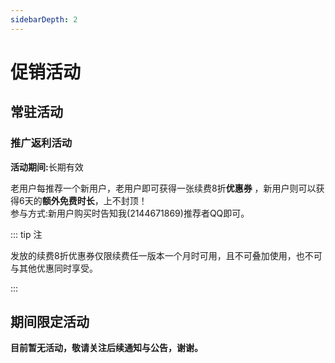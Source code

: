 ```yaml
---
sidebarDepth: 2
---
```

# 促销活动
## 常驻活动
### 推广返利活动

<b>活动期间:</b>长期有效

老用户每推荐一个新用户，老用户即可获得一张续费8折<b>优惠券</B><Badge text="1" type="warning"/> ，新用户则可以获得6天的<b>额外免费时长</b>，上不封顶！  
参与方式:新用户购买时告知我(2144671869)推荐者QQ即可。

::: tip 注
<p><Badge text="1" type="warning"/>发放的续费8折优惠券仅限续费任一版本一个月时可用，且不可叠加使用，也不可与其他优惠同时享受。</p>      
:::


## 期间限定活动


**目前暂无活动，敬请关注后续通知与公告，谢谢。**  


<!--### 小仓唯Bot五一黄金周促销活动

<b>活动期间：</b>2021年5月1日0点~2021年5月5日24点

#### 活动一 <b>赞助赠时长</b>
--------

活动期间赞助均<b>加赠10%</b>的时长，次数不限，版本不限，时长不限！

<template><a-alert message="额外的时长会在充值时自动增加，无需手动操作" type="info" show-icon /></template>

#### 活动二 <b>赞助瓜分额外时长</b>
---------

活动期间进行赞助的，无论是否是第一次赞助，都可以参与平分<b>120天时长</b>的活动！

<template><a-alert
      message="额外的时长将于活动结束后一周内以卡密形式发送到您购买时填写的邮箱中，请注意查收。"
      type="info"
      show-icon
    /></template>

#### 活动三 <b>大额优惠券限时秒杀</b>
---------

5月1日至5日每天零点将举行秒杀活动，最低<b>0.01元</b>即可获得各类大额优惠券，包括：

- <b>0.51折</b>无门槛通用优惠券
- <b>1折</b>无门槛通用优惠券
- <b>5.1折</b>无门槛通用优惠券
- <b>8折</b>无门槛通用优惠券

敬请期待！

<template><a-alert message="优惠券数量有限。" type="info" show-icon /></template>
<p></p>
<template><a-alert message="为确保活动公平，一人五天内最多秒杀两张。" type="warning" show-icon /></template>

<!--
### 小仓唯Bot“庆新年，迎新春”新年庆祝活动
值此新春佳节之际，小仓唯Bot维护组祝您牛年大吉、万事如意、事事顺心！为了庆祝小仓唯Bot运营以来度过的第一个春节，我们将会举办下面一系列的活动：

<b>活动期间</b>:2021年2月11日0点~2021年2月17日24点

#### 活动一
活动期间购买所有商品均享<b>九折</b>*！

<b>*</b> 无需领取优惠券，活动开始时将自动调整价格。

#### 活动二
在春节期间将推出活动期间<b>限定</b>的<b>“牛气冲天”福袋</b>*，购买有可能获得<b>终极版季卡、娱乐版季卡</b>等诸多好礼！

<b>*</b> 福袋将于活动开始时上架，届时可[点击此处](https://shop.xcwbot.com/)或直接前往商店购买。

<b>**</b> 福袋中所有有可能出现的物品如下：  
- 终极版季卡
- 娱乐版季卡
- 会战&实用版季卡
- 终极版月卡
- 会战&实用版月卡
- 娱乐版月卡
- 终极版5天卡
- 会战&实用版5天卡
- 娱乐版5天卡
- 无门槛8折优惠券

#### 活动三
为了庆祝开立Bot以来度过的第一个春节，将在2021年2月17日在官方群中进行抽奖，奖品如下：  
<b>终极版月卡</b> 一张  
<b>娱乐版月卡</b> 一张  
<b>会战&实用版月卡</b> 一张  

敬请期待！

<b>*</b> 可以补\退差价更换为其他版本。


### 小仓唯Bot半周年庆祝活动
::: warning 注意  
这是一个已经过期的活动，当前只作为文章存档存在。  
::: 
12月10日是小仓唯Bot建立的半周年纪念日，感谢一直以来支持我们的各位！为此，我们将会举行一系列庆祝活动，请看:  

<b>活动期间</b>:2020年12月9日0点~2020年12月11日24点  

#### 活动一
全场优惠大放送！

活动期间新用户购买劲享8折，老用户购买也可享受9折优惠！

#### 活动二  
12月10日当天将会推出半周年优惠礼包！  
半周年优惠礼包包括:  
- <b>娱乐版</b> 1个月  
- <b>会战&实用版</b> 1个月  
- <b>终极版月卡8折续费优惠券</b> 1张
  
仅售 <b>14.99元</b>！ 

<b>*</b> 数量有限，欲购从速！   
<b>**</b> 上架时会在群(626463935)内通知。

#### 活动三
为庆祝小仓唯Bot群人数达到250人，12月11日将会从仍在有效期内的群随机抽取一个，赠送25天时长！  
<b>*</b> 抽奖之前时会在群(626463935)内通知。

### 双十一促销活动
::: warning 注意  
这是一个已经过期的活动，当前只作为文章存档存在。  
:::  
<b>活动期间:</b>2020年11月9日0点~2020年11月11日24点

#### 活动一
活动期间<b>全场9折</b>，新老客户<b>均可</b>参与！

#### 活动二
活动期间<b>第11个</b>成功下单购买的(以支付时间为准)将获得<b>11.11元的无门槛优惠券<b>*</b></B>！  

<b>*</b>无门槛优惠券将于活动结束后发放。

#### 活动三
11月10日零点将开启双十一秒杀活动<b>*</b>，终极版月卡<b>低至1元</b>！    
参与秒杀的商品<b>**</b>:  
- 终极版月卡
- 娱乐版月卡
- 会战&实用版月卡  

<b>*</b>在秒杀时间内进入商店页面，选择带有<b>[秒杀]</B>前缀的商品进行购买即可参与秒杀。  
<b>**</b>秒杀商品数量有限。  

#### 活动四
11月11日将在<b>小仓唯の后宫(626463935)群</b>中发放各版本时长卡<b>*</b>，时长从3天到15天不等，敬请期待！

<b>*</b>发放的时间随机，时长也是3~15天的随机时长。

### 金秋特惠促销活动
::: warning 注意  
这是一个已经过期的活动，当前只作为文章存档存在。  
:::  

值此金秋佳节之际，同时为了庆祝共和国建国71周年，小仓唯Bot特别举办特惠促销活动:现在续费或新购可享四重大礼，新用户更可享受折上折，优惠多多！  
详情见下:

<b>活动期间:</b>2020年10月1日0点~2020年10月8日24点

#### 一重礼
截至10月1日零点仍在有效期的用户将免费获赠7天时长！  
参与方式:任何版本皆可参与，将于10月2日统一发放。

#### 二重礼
活动期间新用户购买所有商品皆享9折优惠，老用户升级Bot版本可享8折，续费可享9折，购后还可参与抽奖活动！  
参与方式:购买前私聊我(2144671869)获取优惠券之后下单即可。

#### 三重礼
10月1日20:00将开启秒杀活动，最低0.01元即可抢得豪华版月卡<Badge text="2" type="warning"/>！  
参与方式:在秒杀时间内进入商店页面，选择带有[秒杀]前缀的商品进行购买。

#### 四重礼
活动期间续费或新购的用户将获得特别抽奖机会一次，奖品丰厚！  
参与方式:购买后填写表单，等待开奖。  
奖品设置:豪华版月卡:1名  
标准版月卡:2名  
月卡8折优惠券<Badge text="3" type="warning"/>:5名  
开奖时间:10月9日16:30  
开奖地点:群626463935  
开奖方式:通过群内Bot的骰子功能进行抽选  
奖品发放形式:全额或部分抵用优惠券

::: tip 注
<p><Badge text="1" type="warning"/>发放的续费8折优惠券仅限续费任一版本一个月时可用，且不可叠加使用，也不可与其他优惠同时享受。</p>    
<p><Badge text="2" type="warning"/>秒杀商品数量有限制，因此单个用户抢购的时长(所有版本的总和)不能超过两个月。</p>    
<p><Badge text="3" type="warning"/>发放的月卡8折优惠券仅限购买任一版本月卡时可用，且不可叠加使用。</p>      
:::
-->